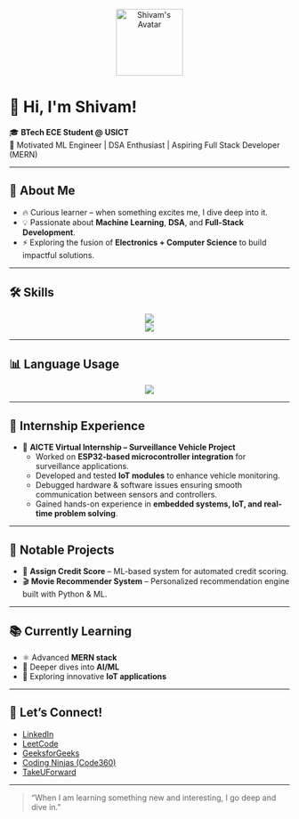 <p align="center">
  <a href="https://github.com/shivam17122002">
    <img src="https://avatars.githubusercontent.com/u/101249162?v=4" width="120" alt="Shivam's Avatar"/>
  </a>
</p>

# 👋 Hi, I'm Shivam!

🎓 **BTech ECE Student @ USICT**  
🔎 Motivated ML Engineer | DSA Enthusiast | Aspiring Full Stack Developer (MERN)

---

## 🚀 About Me  

- 🔥 Curious learner – when something excites me, I dive deep into it.  
- 💡 Passionate about **Machine Learning**, **DSA**, and **Full-Stack Development**.  
- ⚡ Exploring the fusion of **Electronics + Computer Science** to build impactful solutions.  

---

## 🛠️ Skills  

<p align="center">
  <img src="https://skillicons.dev/icons?i=c,cpp,javascript,html,css,react,git,github,vscode" />
  <br>
  <img src="https://img.shields.io/badge/Jupyter-Notebook-orange?logo=jupyter&logoColor=white&style=for-the-badge" />
</p>

---

## 📊 Language Usage  

<p align="center">
  <img src="https://github-readme-stats.vercel.app/api/top-langs/?username=shivam17122002&layout=compact&theme=radical" />
</p>

---

## 💼 Internship Experience  

- 🚓 **AICTE Virtual Internship – Surveillance Vehicle Project**  
  - Worked on **ESP32-based microcontroller integration** for surveillance applications.  
  - Developed and tested **IoT modules** to enhance vehicle monitoring.  
  - Debugged hardware & software issues ensuring smooth communication between sensors and controllers.  
  - Gained hands-on experience in **embedded systems, IoT, and real-time problem solving**.  

---

## 🌟 Notable Projects  

- 🏦 **Assign Credit Score** – ML-based system for automated credit scoring.  
- 🎬 **Movie Recommender System** – Personalized recommendation engine built with Python & ML.  

---

## 📚 Currently Learning  

- ⚛️ Advanced **MERN stack**  
- 🤖 Deeper dives into **AI/ML**  
- 📡 Exploring innovative **IoT applications**  

---

## 🤝 Let’s Connect!  

- [LinkedIn](https://www.linkedin.com/in/shivmpandey02)  
- [LeetCode](https://leetcode.com/shivam17122002/)  
- [GeeksforGeeks](https://www.geeksforgeeks.org/user/shivmpa7kjw/)  
- [Coding Ninjas (Code360)](https://www.naukri.com/code360/profile/shivmpandey)  
- [TakeUForward](https://takeuforward.org/profile/shivam7838652433)  

---

> “When I am learning something new and interesting, I go deep and dive in.”